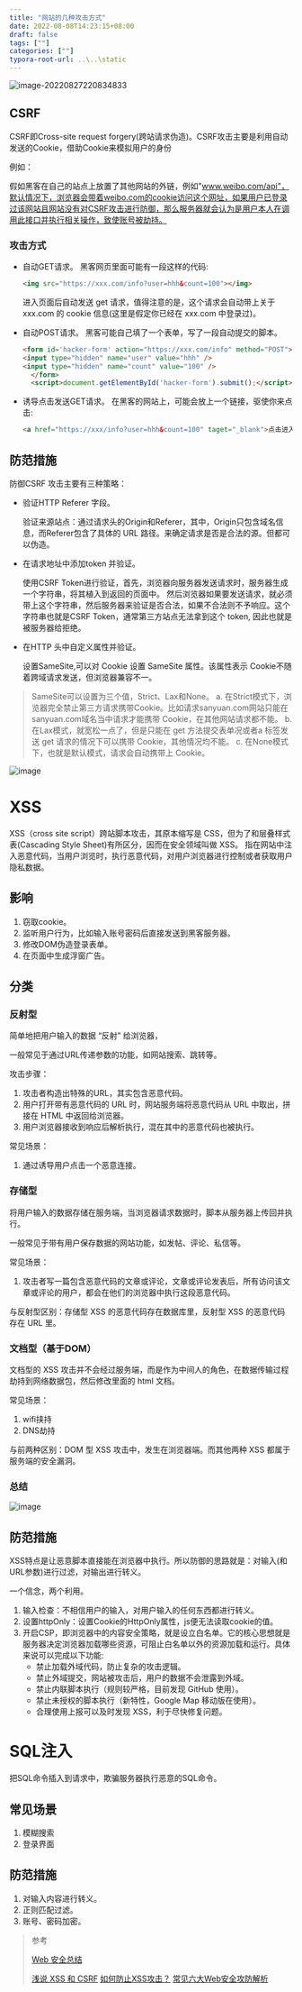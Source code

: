 ```yaml
---
title: "网站的几种攻击方式"
date: 2022-08-08T14:23:15+08:00
draft: false
tags: [""]
categories: [""]
typora-root-url: ..\..\static
---
```


![image-20220827220834833](/../../static/images/image-20220827220834833.png)

## CSRF

CSRF即Cross-site request forgery(跨站请求伪造)。CSRF攻击主要是利用自动发送的Cookie，借助Cookie来模拟用户的身份

例如：

假如黑客在自己的站点上放置了其他网站的外链，例如"www.weibo.com/api"，默认情况下，浏览器会带着weibo.com的cookie访问这个网址，如果用户已登录过该网站且网站没有对CSRF攻击进行防御，那么服务器就会认为是用户本人在调用此接口并执行相关操作，致使账号被劫持。

### 攻击方式

- 自动GET请求。
  黑客网页里面可能有一段这样的代码:

  ```html
  <img src="https://xxx.com/info?user=hhh&count=100"></img>
  ```

  进入页面后自动发送 get 请求，值得注意的是，这个请求会自动带上关于 xxx.com 的 cookie 信息(这里是假定你已经在 xxx.com 中登录过)。

- 自动POST请求。
  黑客可能自己填了一个表单，写了一段自动提交的脚本。

  ```html
  <form id='hacker-form' action="https://xxx.com/info" method="POST">
  <input type="hidden" name="user" value="hhh" />
  <input type="hidden" name="count" value="100" />
    </form>
    <script>document.getElementById('hacker-form').submit();</script>
  ```

- 诱导点击发送GET请求。
  在黑客的网站上，可能会放上一个链接，驱使你来点击:

  ```html
  <a href="https://xxx/info?user=hhh&count=100" taget="_blank">点击进入修仙世界</a>
  ```

## 防范措施

防御CSRF 攻击主要有三种策略：

- 验证HTTP Referer 字段。

  验证来源站点：通过请求头的Origin和Referer，其中，Origin只包含域名信息，而Referer包含了具体的 URL 路径。来确定请求是否是合法的源。但都可以伪造。

- 在请求地址中添加token 并验证。

  使用CSRF Token进行验证，首先，浏览器向服务器发送请求时，服务器生成一个字符串，将其植入到返回的页面中。
  然后浏览器如果要发送请求，就必须带上这个字符串，然后服务器来验证是否合法，如果不合法则不予响应。这个字符串也就是CSRF Token，通常第三方站点无法拿到这个 token, 因此也就是被服务器给拒绝。

- 在HTTP 头中自定义属性并验证。

  设置SameSite,可以对 Cookie 设置 SameSite 属性。该属性表示 Cookie不随着跨域请求发送，但浏览器兼容不一。

 >SameSite可以设置为三个值，Strict、Lax和None。
 >a. 在Strict模式下，浏览器完全禁止第三方请求携带Cookie。比如请求sanyuan.com网站只能在sanyuan.com域名当中请求才能携带 Cookie，在其他网站请求都不能。
 >b. 在Lax模式，就宽松一点了，但是只能在 get 方法提交表单况或者a 标签发送 get 请求的情况下可以携带 Cookie，其他情况均不能。
 >c. 在None模式下，也就是默认模式，请求会自动携带上 Cookie。


![image](/images/1460000012693783)

# XSS

XSS（cross site script）跨站脚本攻击，其原本缩写是 CSS，但为了和层叠样式表(Cascading Style Sheet)有所区分，因而在安全领域叫做 XSS。
指在网站中注入恶意代码，当用户浏览时，执行恶意代码，对用户浏览器进行控制或者获取用户隐私数据。

## 影响

1. 窃取cookie。
2. 监听用户行为，比如输入账号密码后直接发送到黑客服务器。
3. 修改DOM伪造登录表单。
4. 在页面中生成浮窗广告。

## 分类

### 反射型

简单地把用户输入的数据 “反射” 给浏览器，

一般常见于通过URL传递参数的功能，如网站搜索、跳转等。

攻击步骤：

1. 攻击者构造出特殊的URL，其实包含恶意代码。
2. 用户打开带有恶意代码的 URL 时，网站服务端将恶意代码从 URL 中取出，拼接在 HTML 中返回给浏览器。
3. 用户浏览器接收到响应后解析执行，混在其中的恶意代码也被执行。

常见场景：

1. 通过诱导用户点击一个恶意连接。

### 存储型

将用户输入的数据存储在服务端，当浏览器请求数据时，脚本从服务器上传回并执行。

一般常见于带有用户保存数据的网站功能，如发帖、评论、私信等。

常见场景：

1. 攻击者写一篇包含恶意代码的文章或评论，文章或评论发表后，所有访问该文章或评论的用户，都会在他们的浏览器中执行这段恶意代码。

与反射型区别：存储型 XSS 的恶意代码存在数据库里，反射型 XSS 的恶意代码存在 URL 里。


### 文档型（基于DOM）

文档型的 XSS 攻击并不会经过服务端，而是作为中间人的角色，在数据传输过程劫持到网络数据包，然后修改里面的 html 文档。

常见场景：

1. wifi挟持
2. DNS劫持

与前两种区别：DOM 型 XSS 攻击中，发生在浏览器端。而其他两种 XSS 都属于服务端的安全漏洞。

### 总结

![image](/images/1460000012693785)

## 防范措施

XSS特点是让恶意脚本直接能在浏览器中执行。所以防御的思路就是：对输入(和URL参数)进行过滤，对输出进行转义。

一个信念，两个利用。

1. 输入检查：不相信用户的输入，对用户输入的任何东西都进行转义。
2. 设置httpOnly：设置Cookie的HttpOnly属性，js便无法读取cookie的值。
3. 开启CSP，即浏览器中的内容安全策略，就是设立白名单。它的核心思想就是服务器决定浏览器加载哪些资源，可阻止白名单以外的资源加载和运行。具体来说可以完成以下功能:
   - 禁止加载外域代码，防止复杂的攻击逻辑。
   - 禁止外域提交，网站被攻击后，用户的数据不会泄露到外域。
   - 禁止内联脚本执行（规则较严格，目前发现 GitHub 使用）。
   - 禁止未授权的脚本执行（新特性，Google Map 移动版在使用）。
   - 合理使用上报可以及时发现 XSS，利于尽快修复问题。



# SQL注入

把SQL命令插入到请求中，欺骗服务器执行恶意的SQL命令。

## 常见场景

1. 模糊搜索
2. 登录界面

## 防范措施

1. 对输入内容进行转义。
2. 正则匹配过滤。
3. 账号、密码加密。



>参考
>
>[Web 安全总结](https://mp.weixin.qq.com/s?__biz=MzI0MzIyMDM5Ng==&mid=2649825865&idx=1&sn=a049c26b3f81d8657a6066b8e11a7f05&chksm=f175e88ac602619cd82cca9716d7054007470ac77ba1a2d5b23d667cd0e7af73ebeba62ce835&scene=21#wechat_redirect)
>
>[浅说 XSS 和 CSRF](https://github.com/dwqs/blog/issues/68)
>[如何防止XSS攻击？](https://juejin.im/post/5bad9140e51d450e935c6d64)
>[常见六大Web安全攻防解析 ](https://github.com/ljianshu/Blog/issues/56)